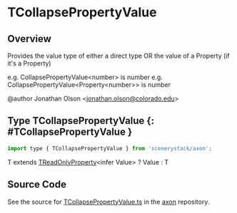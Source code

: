# TCollapsePropertyValue

## Overview

Provides the value type of either a direct type OR the value of a Property (if it's a Property)

e.g. CollapsePropertyValue&lt;number&gt; is number
e.g. CollapsePropertyValue&lt;Property&lt;number&gt;&gt; is number

@author Jonathan Olson &lt;jonathan.olson@colorado.edu&gt;

## Type TCollapsePropertyValue {: #TCollapsePropertyValue }


```js
import type { TCollapsePropertyValue } from 'scenerystack/axon';
```


T extends [TReadOnlyProperty](../axon/TReadOnlyProperty.md)&lt;infer Value&gt; ? Value : T



## Source Code

See the source for [TCollapsePropertyValue.ts](https://github.com/phetsims/axon/blob/main/js/TCollapsePropertyValue.ts) in the [axon](https://github.com/phetsims/axon) repository.
